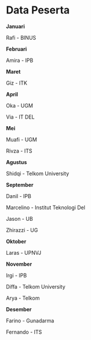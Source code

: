 # Data Peserta
**Januari**

Rafi - BINUS

**Februari**

Amira - IPB

**Maret**

Giz - ITK

**April**

Oka - UGM

Via - IT DEL

**Mei**

Muafi - UGM

Rivza - ITS

**Agustus**

Shidqi - Telkom University

**September**

Danil - IPB

Marcelino - Institut Teknologi Del

Jason - UB

Zhirazzi - UG

**Oktober**

Laras - UPNVJ

**November**

Irgi - IPB

Diffa - Telkom University

Arya - Telkom

**Desember**

Farino - Gunadarma

Fernando - ITS

